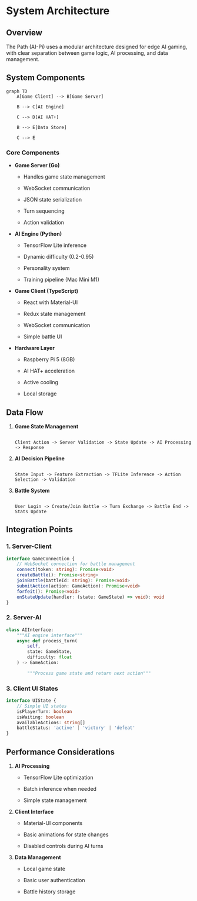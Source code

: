 # System Architecture

## Overview

The Path (AI-Pi) uses a modular architecture designed for edge AI gaming, with clear separation between game logic, AI processing, and data management.

## System Components

```mermaid
graph TD
    A[Game Client] --> B[Game Server]

    B --> C[AI Engine]

    C --> D[AI HAT+]

    B --> E[Data Store]

    C --> E

```

### Core Components

* **Game Server (Go)**

    * Handles game state management

    * WebSocket communication

    * JSON state serialization

    * Turn sequencing

    * Action validation

* **AI Engine (Python)**

    * TensorFlow Lite inference

    * Dynamic difficulty (0.2-0.95)

    * Personality system

    * Training pipeline (Mac Mini M1)

* **Game Client (TypeScript)**

    * React with Material-UI

    * Redux state management

    * WebSocket communication

    * Simple battle UI

* **Hardware Layer**

    * Raspberry Pi 5 (8GB)

    * AI HAT+ acceleration

    * Active cooling

    * Local storage

## Data Flow

1. **Game State Management**

   ```

   Client Action -> Server Validation -> State Update -> AI Processing -> Response

   ```

2. **AI Decision Pipeline**

   ```

   State Input -> Feature Extraction -> TFLite Inference -> Action Selection -> Validation

   ```

3. **Battle System**

   ```

   User Login -> Create/Join Battle -> Turn Exchange -> Battle End -> Stats Update

   ```

## Integration Points

### 1. Server-Client

```typescript
interface GameConnection {
    // WebSocket connection for battle management
    connect(token: string): Promise<void>
    createBattle(): Promise<string>
    joinBattle(battleId: string): Promise<void>
    submitAction(action: GameAction): Promise<void>
    forfeit(): Promise<void>
    onStateUpdate(handler: (state: GameState) => void): void
}

```

### 2. Server-AI

```python
class AIInterface:
    """AI engine interface"""
    async def process_turn(
        self,
        state: GameState,
        difficulty: float
    ) -> GameAction:

        """Process game state and return next action"""

```

### 3. Client UI States

```typescript
interface UIState {
    // Simple UI states
    isPlayerTurn: boolean
    isWaiting: boolean
    availableActions: string[]
    battleStatus: 'active' | 'victory' | 'defeat'
}

```

## Performance Considerations

1. **AI Processing**

    * TensorFlow Lite optimization

    * Batch inference when needed

    * Simple state management

2. **Client Interface**

    * Material-UI components

    * Basic animations for state changes

    * Disabled controls during AI turns

3. **Data Management**

    * Local game state

    * Basic user authentication

    * Battle history storage
